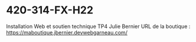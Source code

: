# 420-314-FX-H22
Installation Web et soutien technique
TP4 Julie Bernier
URL de la boutique : https://maboutique.jbernier.devwebgarneau.com/


